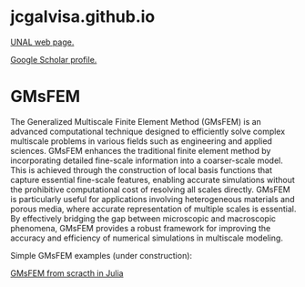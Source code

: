 # jcgalvisa.github.io
<a href="https://sites.google.com/view/jgalvis/home" class="button">UNAL web page.</a>


<a href="https://scholar.google.com/citations?user=lbfc2joAAAAJ&hl=en" class="button">Google Scholar profile.</a>

<h1> GMsFEM </h1>
<body>
<p>The Generalized Multiscale Finite Element Method (GMsFEM) is an advanced computational technique designed to efficiently solve complex multiscale problems in various fields such as engineering and applied sciences. GMsFEM enhances the traditional finite element method by incorporating detailed fine-scale information into a coarser-scale model. This is achieved through the construction of local basis functions that capture essential fine-scale features, enabling accurate simulations without the prohibitive computational cost of resolving all scales directly. GMsFEM is particularly useful for applications involving heterogeneous materials and porous media, where accurate representation of multiple scales is essential. By effectively bridging the gap between microscopic and macroscopic phenomena, GMsFEM provides a robust framework for improving the accuracy and efficiency of numerical simulations in multiscale modeling.</p>

Simple GMsFEM examples (under construction):
<html>
<a href="https://jcgalvisa.github.io/GMsFEM/GMsFEM_Julia/gmsfemexplained.html" class="button">GMsFEM from scracth in Julia</a>

